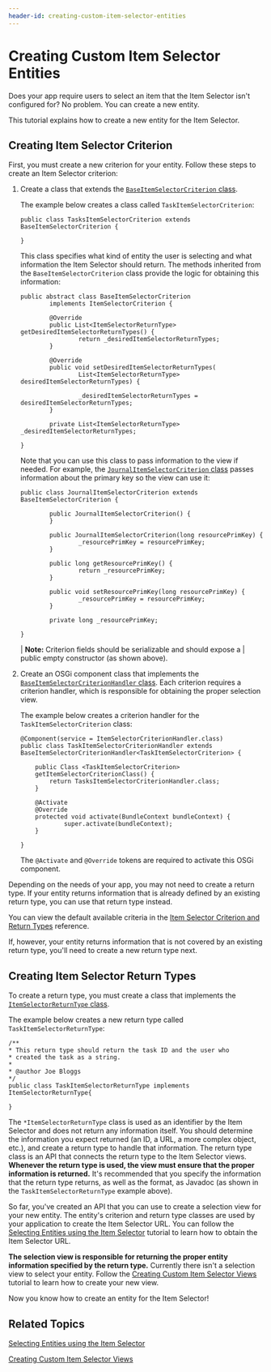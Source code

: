 ```yaml
---
header-id: creating-custom-item-selector-entities
---
```


# Creating Custom Item Selector Entities

Does your app require users to select an item that the Item Selector isn't 
configured for? No problem. You can create a new entity.

This tutorial explains how to create a new entity for the Item Selector.

## Creating Item Selector Criterion

First, you must create a new criterion for your entity. Follow these steps to 
create an Item Selector criterion:

1.  Create a class that extends the [`BaseItemSelectorCriterion` class](@app-ref@/collaboration/latest/javadocs/com/liferay/item/selector/BaseItemSelectorCriterion.html).

    The example below creates a class called `TaskItemSelectorCriterion`:

        public class TasksItemSelectorCriterion extends 
        BaseItemSelectorCriterion {
        
        }
 
    This class specifies what kind of entity the user is selecting and what
    information the Item Selector should return. The methods inherited from the 
    `BaseItemSelectorCriterion` class provide the logic for obtaining this 
    information:
    
        public abstract class BaseItemSelectorCriterion
                implements ItemSelectorCriterion {
        
                @Override
                public List<ItemSelectorReturnType> getDesiredItemSelectorReturnTypes() {
                        return _desiredItemSelectorReturnTypes;
                }
        
                @Override
                public void setDesiredItemSelectorReturnTypes(
                        List<ItemSelectorReturnType> desiredItemSelectorReturnTypes) {
        
                        _desiredItemSelectorReturnTypes = desiredItemSelectorReturnTypes;
                }
        
                private List<ItemSelectorReturnType> _desiredItemSelectorReturnTypes;
        
        }

    Note that you can use this class to pass information to the view if
    needed. For example, the [`JournalItemSelectorCriterion` class](@app-ref@/web-experience/latest/javadocs/com/liferay/journal/item/selector/criterion/JournalItemSelectorCriterion.html)
    passes information about the primary key so the view can use it:

        public class JournalItemSelectorCriterion extends 
        BaseItemSelectorCriterion {
        
                public JournalItemSelectorCriterion() {
                }
        
                public JournalItemSelectorCriterion(long resourcePrimKey) {
                        _resourcePrimKey = resourcePrimKey;
                }
        
                public long getResourcePrimKey() {
                        return _resourcePrimKey;
                }
        
                public void setResourcePrimKey(long resourcePrimKey) {
                        _resourcePrimKey = resourcePrimKey;
                }
        
                private long _resourcePrimKey;
        
        }

    | **Note:** Criterion fields should be serializable and should expose a
    | public empty constructor (as shown above).

2.  Create an OSGi component class that implements the 
    [`BaseItemSelectorCriterionHandler` class](@app-ref@/collaboration/latest/javadocs/com/liferay/item/selector/BaseItemSelectorCriterionHandler.html). 
    Each criterion requires a criterion handler, which is responsible for 
    obtaining the proper selection view.

    The example below creates a criterion handler for the 
    `TaskItemSelectorCriterion` class:

        @Component(service = ItemSelectorCriterionHandler.class)
        public class TaskItemSelectorCriterionHandler extends 
        BaseItemSelectorCriterionHandler<TaskItemSelectorCriterion> {

            public Class <TaskItemSelectorCriterion> 
            getItemSelectorCriterionClass() {
                return TasksItemSelectorCriterionHandler.class;
            }

            @Activate
            @Override
            protected void activate(BundleContext bundleContext) {
                    super.activate(bundleContext);
            }
    
        }
 
    The `@Activate` and `@Override` tokens are required to activate this OSGi 
    component.

Depending on the needs of your app, you may not need to create a return type. If
your entity returns information that is already defined by an existing return
type, you can use that return type instead.

You can view the default available criteria in the 
[Item Selector Criterion and Return Types](/docs/7-0/reference/-/knowledge_base/r/item-selector-criterion-and-return-types) 
reference.

If, however, your entity returns information that is not covered by an existing 
return type, you'll need to create a new return type next.

## Creating Item Selector Return Types

To create a return type, you must create a class that implements the 
[`ItemSelectorReturnType` class](@app-ref@/collaboration/latest/javadocs/com/liferay/item/selector/ItemSelectorReturnType.html).

The example below creates a new return type called `TaskItemSelectorReturnType`:

    /**
    * This return type should return the task ID and the user who
    * created the task as a string.
    *
    * @author Joe Bloggs
    */
    public class TaskItemSelectorReturnType implements ItemSelectorReturnType{
    
    }
 
The `*ItemSelectorReturnType` class is used as an identifier by the Item
Selector and does not return any information itself. You should determine the
information you expect returned (an ID, a URL, a more complex object, etc.), and
create a return type to handle that information.  The return type class is an
API that connects the return type to the Item Selector views. **Whenever the
return type is used, the view must ensure that the proper information is
returned.** It's recommended that you specify the information that the return
type returns, as well as the format, as Javadoc (as shown in the
`TaskItemSelectorReturnType` example above).

So far, you've created an API that you can use to create a selection view for 
your new entity. The entity's criterion and return type classes are used by your
application to create the Item Selector URL. You can follow the 
[Selecting Entities using the Item Selector](/docs/7-0/tutorials/-/knowledge_base/t/selecting-entities-using-the-item-selector)
tutorial to learn how to obtain the Item Selector URL.

**The selection view is responsible for returning the proper entity information 
specified by the return type.** Currently there isn't a selection view to select 
your entity. Follow the [Creating Custom Item Selector Views](/docs/7-0/tutorials/-/knowledge_base/t/creating-custom-item-selector-views) 
tutorial to learn how to create your new view.

Now you know how to create an entity for the Item Selector!

## Related Topics

[Selecting Entities using the Item Selector](/docs/7-0/tutorials/-/knowledge_base/t/selecting-entities-using-the-item-selector)

[Creating Custom Item Selector Views](/docs/7-0/tutorials/-/knowledge_base/t/creating-custom-item-selector-views)
